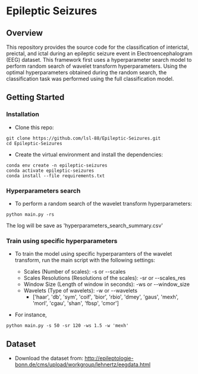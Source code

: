 # Epileptic Seizures

## Overview
This repository provides the source code for the classification of interictal, preictal, and ictal during an epileptic seizure event in Electroencephalogram (EEG) dataset. This framework first uses a hyperparameter search model to perform random search of wavelet transform hyperparameters. 
Using the optimal hyperparameters obtained during the random search, the classification task was performed using the full classification model.

## Getting Started
### Installation

- Clone this repo:
```
git clone https://github.com/lsl-88/Epileptic-Seizures.git
cd Epileptic-Seizures
```

- Create the virtual environment and install the dependencies:
```
conda env create -n epileptic-seizures
conda activate epileptic-seizures
conda install --file requirements.txt
```

### Hyperparameters search
- To perform a random search of the wavelet transform hyperparameters:
```
python main.py -rs
```
The log will be save as 'hyperparameters_search_summary.csv'

### Train using specific hyperparameters
- To train the model using specific hyperparamters of the wavelet transform, run the main script with the following settings:
  - Scales (Number of scales): -s or --scales
  - Scales Resolutions (Resolutions of the scales): -sr or --scales_res
  - Window Size (Length of window in seconds): -ws or --window_size
  - Wavelets (Type of wavelets): -w or --wavelets
    - ['haar', 'db', 'sym', 'coif', 'bior', 'rbio', 'dmey', 'gaus', 'mexh', 'morl', 'cgau', 'shan', 'fbsp', 'cmor']

- For instance,
```
python main.py -s 50 -sr 120 -ws 1.5 -w 'mexh'
```

## Dataset
- Download the dataset from: http://epileptologie-bonn.de/cms/upload/workgroup/lehnertz/eegdata.html
